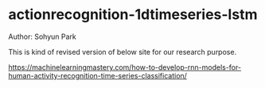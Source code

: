 # actionrecognition-1dtimeseries-lstm

Author: Sohyun Park

This is kind of revised version of below site for our research purpose.

https://machinelearningmastery.com/how-to-develop-rnn-models-for-human-activity-recognition-time-series-classification/
